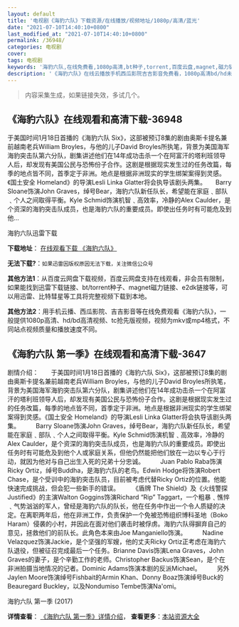 ```yaml
---
layout: default
title: '电视剧《海豹六队》下载资源/在线播放/视频地址/1080p/高清/蓝光'
date: "2021-07-10T14:40:10+0800"
last_modified_at: "2021-07-10T14:40:10+0800"
permalink: /36948/
categories: 电视剧
cover:
tags: 电视剧
keywords: '海豹六队,在线免费看,1080p高清,bt种子,torrent,百度云盘,magnet,磁力链,迅雷下载资源'
description: '《海豹六队》在线云播放手机西瓜影院吉吉影音免费看，1080p高清bd/hd未删减完整版和tc抢先枪版，mkv/mp4格式，附带bt/torrent种子、magnet/磁力链、百度云盘、网盘资源迅雷下载链接'
---
```


>内容采集生成，如果链接失效，多试几个。


## 《海豹六队》在线观看和高清下载-36948

于美国时间1月18日首播的《海豹六队 Six》，这部被预订8集的剧由奥斯卡提名兼前越南老兵William Broyles，与他的儿子David Broyles所执笔，背景为美国海军海豹突击队第六分队，剧集讲述他们在14年成功击杀一个在阿富汗的塔利班领导人后，却发现有美国公民与恐怖份子合作。这剧是根据现实发生过的任务改篇，每季的地点皆不同，首季定于非洲。地点是根据非洲现实的学生绑架案得到灵感。《国土安全 Homeland》的导演Lesli Linka Glatter将会执导该剧头两集。　　Barry Sloane饰演John Graves，绰号Bear，海豹六队新任队长，希望能在家庭﹑部队﹑个人之间取得平衡。Kyle Schmid饰演机智﹑高效率，冷静的Alex Caulder，是个资深的海豹突击队成员，也是海豹六队的重要成员。即使出任务时有可能危及到他...


海豹六队迅雷下载

**下载地址**： [在线观看下载 《海豹六队》](https://www.993dy.com//vod-detail-id-30987.html) 


**无法下载?**：`如果迅雷因版权原因无法下载，关注微信公众号 `

**其他方法1**：从百度云网盘下载视频，百度云网盘支持在线观看，非会员有限制，如果能找到迅雷下载链接、bt/torrent种子、magnet磁力链接、e2dk链接等，可以用迅雷、比特彗星等工具将完整视频下载到本地。

**其他方法2**：用手机云播、西瓜影院、吉吉影音等在线免费观看《海豹六队》，一般提供1080p高清、hd/bd高清视频、tc抢先版视频，视频为mkv或mp4格式，不同站点视频质量和播放速度不同。


## 《海豹六队 第一季》在线观看和高清下载-3647

剧情介绍：　　于美国时间1月18日首播的《海豹六队 Six》，这部被预订8集的剧由奥斯卡提名兼前越南老兵William Broyles，与他的儿子David Broyles所执笔，背景为美国海军海豹突击队第六分队，剧集讲述他们在14年成功击杀一个在阿富汗的塔利班领导人后，却发现有美国公民与恐怖份子合作。这剧是根据现实发生过的任务改篇，每季的地点皆不同，首季定于非洲。地点是根据非洲现实的学生绑架案得到灵感。《国土安全 Homeland》的导演Lesli Linka Glatter将会执导该剧头两集。  　　Barry Sloane饰演John Graves，绰号Bear，海豹六队新任队长，希望能在家庭﹑部队﹑个人之间取得平衡。Kyle Schmid饰演机智﹑高效率，冷静的Alex Caulder，是个资深的海豹突击队成员，也是海豹六队的重要成员。即使出任务时有可能危及到他个人或家庭关系，但他仍然能把他们放在一边以专心于行动，就因为他对与自己出生入死的兄弟十分忠诚。  　　Juan Pablo Raba饰演Ricky Ortiz，绰号Buddha，是海豹六队的老鸟。Edwin Hodge将饰演Robert Chase，是个受训中的海豹突击队员，目前被考虑代替Ricky Ortiz的位置。他能快速完成挑战，但会犯一些新手的错误。  　　《盾牌 The Shield》及《火线警探 Justified》的主演Walton Goggins饰演Richard “Rip” Taggart，一个粗暴﹑憔悴﹑气势汹汹的军人，曾经是海豹六队的队长，他在任务中作出一个令人质疑的决定。在离职两年后，他在非洲工作，负责保护一个免被恐怖组织博科圣地（Boko Haram）侵袭的小村，并因此在面对他们袭击时被俘虏。海豹六队得摒弃自己的意见，拯救他们的前队长。此角色本来由Joe Manganiello饰演。  　　Nadine Velazquez饰演Jackie，是个坚强的军嫂，他的丈夫Ricky Ortiz正考虑在海豹六队退役，但被征召完成最后一个任务。Brianne Davis饰演Lena Graves，John Graves的妻子，是个辛勤工作的老师。Christopher Backus饰演Sean，是个在非洲拍摄当地情况的记者。Dominic Adams饰演本剧的反派Michael。  　　另外Jaylen Moore饰演绰号Fishbait的Armin Khan、Donny Boaz饰演绰号Buck的Beauregard Buckley，以及Nondumiso Tembe饰演Na'omi。


海豹六队 第一季 (2017)

**详情查看**： [《海豹六队 第一季》详情介绍](/movie/3647/)， **查看更多**：[本站资源大全](/movie/t/all/)

